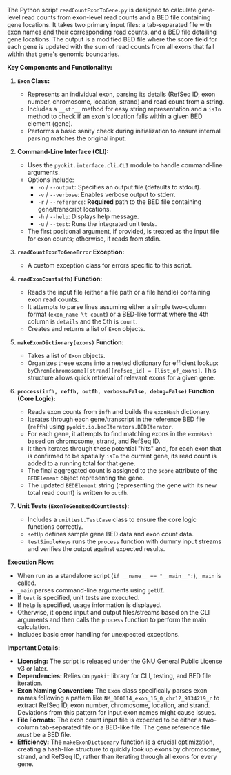 The Python script `readCountExonToGene.py` is designed to calculate gene-level read counts from exon-level read counts and a BED file containing gene locations. It takes two primary input files: a tab-separated file with exon names and their corresponding read counts, and a BED file detailing gene locations. The output is a modified BED file where the score field for each gene is updated with the sum of read counts from all exons that fall within that gene's genomic boundaries.

**Key Components and Functionality:**

1.  **`Exon` Class:**
    *   Represents an individual exon, parsing its details (RefSeq ID, exon number, chromosome, location, strand) and read count from a string.
    *   Includes a `__str__` method for easy string representation and a `isIn` method to check if an exon's location falls within a given BED element (gene).
    *   Performs a basic sanity check during initialization to ensure internal parsing matches the original input.

2.  **Command-Line Interface (CLI):**
    *   Uses the `pyokit.interface.cli.CLI` module to handle command-line arguments.
    *   Options include:
        *   `-o` / `--output`: Specifies an output file (defaults to stdout).
        *   `-v` / `--verbose`: Enables verbose output to stderr.
        *   `-r` / `--reference`: **Required** path to the BED file containing gene/transcript locations.
        *   `-h` / `--help`: Displays help message.
        *   `-u` / `--test`: Runs the integrated unit tests.
    *   The first positional argument, if provided, is treated as the input file for exon counts; otherwise, it reads from stdin.

3.  **`readCountExonToGeneError` Exception:**
    *   A custom exception class for errors specific to this script.

4.  **`readExonCounts(fh)` Function:**
    *   Reads the input file (either a file path or a file handle) containing exon read counts.
    *   It attempts to parse lines assuming either a simple two-column format (`exon_name \t count`) or a BED-like format where the 4th column is `details` and the 5th is `count`.
    *   Creates and returns a list of `Exon` objects.

5.  **`makeExonDictionary(exons)` Function:**
    *   Takes a list of `Exon` objects.
    *   Organizes these exons into a nested dictionary for efficient lookup: `byChrom[chromosome][strand][refseq_id] = [list_of_exons]`. This structure allows quick retrieval of relevant exons for a given gene.

6.  **`process(infh, reffh, outfh, verbose=False, debug=False)` Function (Core Logic):**
    *   Reads exon counts from `infh` and builds the `exonHash` dictionary.
    *   Iterates through each gene/transcript in the reference BED file (`reffh`) using `pyokit.io.bedIterators.BEDIterator`.
    *   For each gene, it attempts to find matching exons in the `exonHash` based on chromosome, strand, and RefSeq ID.
    *   It then iterates through these potential "hits" and, for each exon that is confirmed to be spatially `isIn` the current gene, its read count is added to a running total for that gene.
    *   The final aggregated count is assigned to the `score` attribute of the `BEDElement` object representing the gene.
    *   The updated `BEDElement` string (representing the gene with its new total read count) is written to `outfh`.

7.  **Unit Tests (`ExonToGeneReadCountTests`):**
    *   Includes a `unittest.TestCase` class to ensure the core logic functions correctly.
    *   `setUp` defines sample gene BED data and exon count data.
    *   `testSimpleKeys` runs the `process` function with dummy input streams and verifies the output against expected results.

**Execution Flow:**

*   When run as a standalone script (`if __name__ == "__main__":`), `_main` is called.
*   `_main` parses command-line arguments using `getUI`.
*   If `test` is specified, unit tests are executed.
*   If `help` is specified, usage information is displayed.
*   Otherwise, it opens input and output files/streams based on the CLI arguments and then calls the `process` function to perform the main calculation.
*   Includes basic error handling for unexpected exceptions.

**Important Details:**

*   **Licensing:** The script is released under the GNU General Public License v3 or later.
*   **Dependencies:** Relies on `pyokit` library for CLI, testing, and BED file iteration.
*   **Exon Naming Convention:** The `Exon` class specifically parses exon names following a pattern like `NM_000014_exon_16_0_chr12_9134219_r` to extract RefSeq ID, exon number, chromosome, location, and strand. Deviations from this pattern for input exon names might cause issues.
*   **File Formats:** The exon count input file is expected to be either a two-column tab-separated file or a BED-like file. The gene reference file *must* be a BED file.
*   **Efficiency:** The `makeExonDictionary` function is a crucial optimization, creating a hash-like structure to quickly look up exons by chromosome, strand, and RefSeq ID, rather than iterating through all exons for every gene.